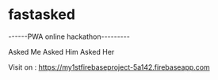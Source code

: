 # fastasked
------PWA online hackathon---------

Asked Me Asked Him Asked Her

Visit on : https://my1stfirebaseproject-5a142.firebaseapp.com
